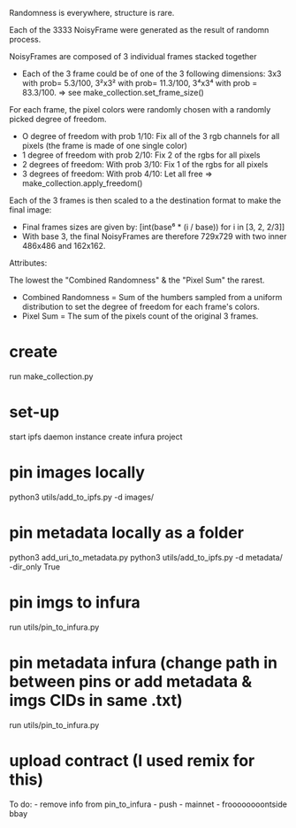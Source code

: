 Randomness is everywhere, structure is rare. 

Each of the 3333 NoisyFrame were generated as the result of randomn process. 

NoisyFrames are composed of 3 individual frames stacked together

- Each of the 3 frame could be of one of the 3 following dimensions: 3x3 with prob= 5.3/100, 3²x3² with prob= 11.3/100, 3⁴x3⁴ with prob = 83.3/100. => see make_collection.set_frame_size()

For each frame, the pixel colors were randomly chosen with a randomly picked degree of freedom.

- O degree of freedom with prob 1/10: Fix all of the 3 rgb channels for all pixels (the frame is made of one single color)
- 1 degree of freedom with prob 2/10: Fix 2 of the rgbs for all pixels
- 2 degrees of freedom: With prob 3/10: Fix 1 of the rgbs for all pixels
- 3 degrees of freedom: With prob 4/10: Let all free => make_collection.apply_freedom()


Each of the 3 frames is then scaled to a the destination format to make the final image:

- Final frames sizes are given by: [int(base⁶ * (i / base)) for i in [3, 2, 2/3]] 
- With base 3, the final NoisyFrames are therefore 729x729 with two inner 486x486 and 162x162. 


Attributes: 

The lowest the "Combined Randomness" & the "Pixel Sum" the rarest. 

- Combined Randomness = Sum of the humbers sampled from a uniform distribution to set the degree of freedom for each frame's colors.
- Pixel Sum = The sum of the pixels count of the original 3 frames. 





# create
run make_collection.py

# set-up
start ipfs daemon instance
create infura project

# pin images locally
python3 utils/add_to_ipfs.py -d images/ 


# pin metadata locally as a folder
python3 add_uri_to_metadata.py
python3 utils/add_to_ipfs.py -d metadata/ -dir_only True

# pin imgs to infura 
run utils/pin_to_infura.py
# pin metadata infura (change path in between pins or add metadata & imgs CIDs in same .txt)
run utils/pin_to_infura.py

# upload contract (I used remix for this)



To do:
    - remove info from pin_to_infura
    - push
    - mainnet
    - froooooooontside bbay


